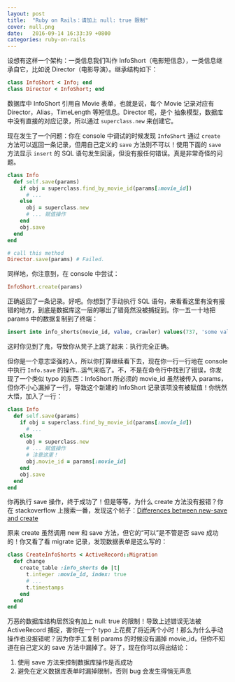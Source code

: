 ```yaml
---
layout: post
title:  "Ruby on Rails：请加上 null: true 限制"
cover: null.png
date:   2016-09-14 16:33:39 +0800
categories: ruby-on-rails
---
```


设想有这样一个架构：一类信息我们叫作 InfoShort（电影短信息），一类信息继承自它，比如说 Director（电影导演）。继承结构如下：

```ruby
class InfoShort < Info; end
class Director < InfoShort; end
```

数据库中 InfoShort 引用自 Movie 表单，也就是说，每个 Movie 记录对应有 Director，Alias，TimeLength 等短信息。Director 呢，是个
抽象模型，数据库中没有直接的对应记录，所以通过 `superclass.new` 来创建它。

现在发生了一个问题：你在 console 中调试的时候发现 `InfoShort` 通过 `create` 方法可以返回一条记录，但用自己定义的 `save` 方法则不可以！使用下面的 `save` 方法显示 `insert` 的 SQL 语句发生回滚，但没有报任何错误。真是非常奇怪的问题。

```ruby
class Info
  def self.save(params)
    if obj = superclass.find_by_movie_id(params[:movie_id])
      # ...
    else
      obj = superclass.new
      # ... 赋值操作
    end
    obj.save
  end
end

# call this method
Director.save(params) # Failed.
```

同样地，你注意到，在 console 中尝试：

```ruby
InfoShort.create(params)
```

正确返回了一条记录。好吧。你想到了手动执行 SQL 语句，来看看这里有没有报错的地方，到底是数据库这一层的哪出了错竟然没被捕捉到。你一五一十地把 params 中的数据复制到了终端：

```sql
insert into info_shorts(movie_id, value, crawler) values(737, 'some value', 'crawler');
```

这时你见到了鬼，导致你从凳子上跳了起来：执行完全正确。

但你是一个意志坚强的人，所以你打算继续看下去，现在你一行一行地在 console 中执行 `Info.save` 的操作...运气来临了。不，不是在命令行中找到了错误，你发现了一个类似 typo 的东西：InfoShort 所必须的 movie_id 虽然被传入 params，但你不小心漏掉了一行，导致这个新建的 InfoShort 记录该项没有被赋值！你恍然大悟，加入了一行：

```ruby
class Info
  def self.save(params)
    if obj = superclass.find_by_movie_id(params[:movie_id])
      # ...
    else
      obj = superclass.new
      # ... 赋值操作
      # 注意这里！
      obj.movie_id = params[:movie_id]
    end
    obj.save
  end
end
```

你再执行 save 操作，终于成功了！但是等等，为什么 create 方法没有报错？你在 stackoverflow 上搜索一番，发现这个帖子：[Differences between new-save and create](http://stackoverflow.com/questions/9791386/differences-between-new-save-and-create)

原来 create 虽然调用 new 和 save 方法，但它的“可以”是不管是否 save 成功的！你又看了看 migrate 记录，发现数据表单是这么写的：

```ruby
class CreateInfoShorts < ActiveRecord::Migration
  def change
    create_table :info_shorts do |t|
      t.integer :movie_id, index: true
      # ...
      t.timestamps
    end
  end
end
```

万恶的数据库结构居然没有加上 null: true 的限制！导致上述错误无法被 ActiveRecord 捕捉，害你在一个 typo 上花费了将近两个小时！那么为什么手动操作也没报错呢？因为你手工复制 params 的时候没有漏掉 movie_id，但你不知道在自己定义的 save 方法中漏掉了。好了，现在你可以得出结论：

1. 使用 save 方法来控制数据库操作是否成功
2. 避免在定义数据库表单时漏掉限制，否则 bug 会发生得悄无声息

